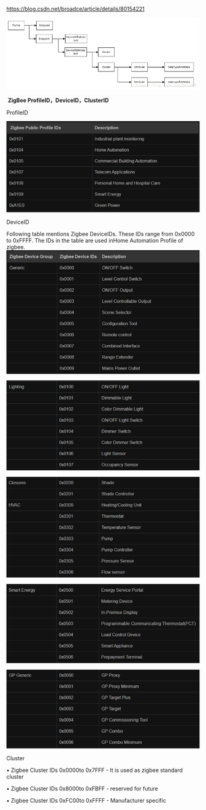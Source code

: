 https://blog.csdn.net/broadce/article/details/80154221

![](assets/70.png)

​																			**ZigBee ProfileID，DeviceID，ClusterID**

ProfileID

![image-20230531145500781](assets/image-20230531145500781.png)

DeviceID

Following table mentions Zigbee DeviceIDs. These IDs range from 0x0000 to 0xFFFF. The IDs in the table are used inHome Automation Profile of zigbee.
![image-20230531154451307](assets/image-20230531154451307.png)

![image-20230531154507159](assets/image-20230531154507159.png)

![image-20230531154542700](assets/image-20230531154542700.png)

![image-20230531154556495](assets/image-20230531154556495.png)

![image-20230531154607345](assets/image-20230531154607345.png)

 Cluster 

• Zigbee Cluster IDs 0x0000to 0x7FFF - It is used as zigbee standard cluster

• Zigbee Cluster IDs 0x8000to 0xFBFF - reserved for future

• Zigbee Cluster IDs 0xFC00to 0xFFFF - Manufacturer specific